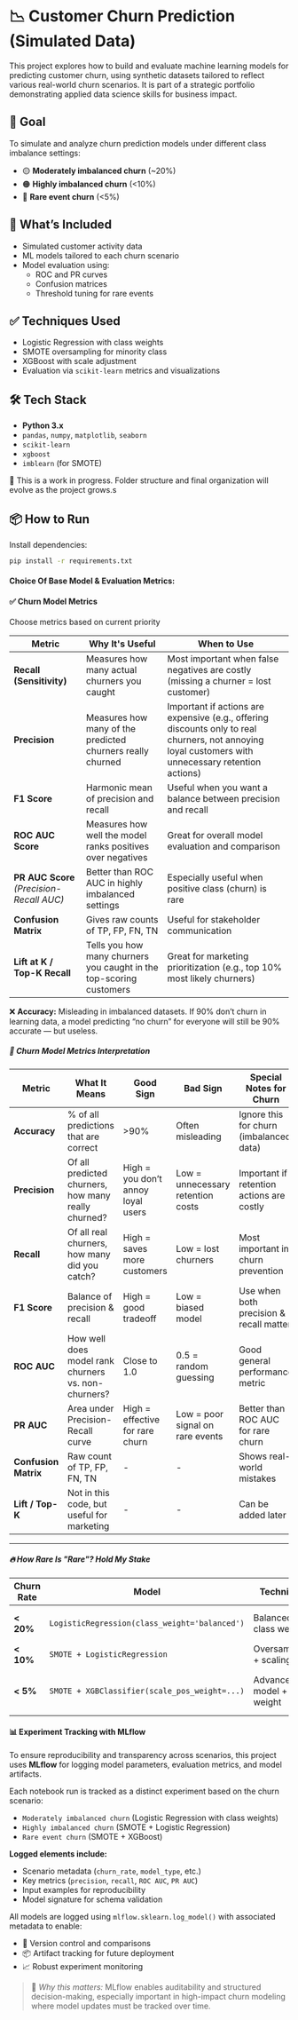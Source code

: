 # 📉 Customer Churn Prediction (Simulated Data)

This project explores how to build and evaluate machine learning models for predicting customer churn, using synthetic datasets tailored to reflect various real-world churn scenarios. It is part of a strategic portfolio demonstrating applied data science skills for business impact.

## 🧠 Goal

To simulate and analyze churn prediction models under different class imbalance settings:

- 🟡 **Moderately imbalanced churn** (~20%)
- 🟠 **Highly imbalanced churn** (<10%)
- 🔴 **Rare event churn** (<5%)

## 🧪 What’s Included

- Simulated customer activity data
- ML models tailored to each churn scenario
- Model evaluation using:
  - ROC and PR curves
  - Confusion matrices
  - Threshold tuning for rare events

## ✅ Techniques Used

- Logistic Regression with class weights
- SMOTE oversampling for minority class
- XGBoost with scale adjustment
- Evaluation via `scikit-learn` metrics and visualizations

## 🛠️ Tech Stack

- **Python 3.x**
- `pandas`, `numpy`, `matplotlib`, `seaborn`
- `scikit-learn`
- `xgboost`
- `imblearn` (for SMOTE)

📌 This is a work in progress. Folder structure and final organization will evolve as the project grows.s

## 📦 How to Run

Install dependencies:

```bash
pip install -r requirements.txt
```


#### Choice Of Base Model & Evaluation Metrics:

#### ✅ Churn Model Metrics
Choose metrics based on current priority

| Metric                                    | Why It's Useful                                                     | When to Use                                                                         |
| ----------------------------------------- | ------------------------------------------------------------------- | ----------------------------------------------------------------------------------- |
| **Recall (Sensitivity)**                  | Measures how many actual churners you caught                        | Most important when false negatives are costly (missing a churner = lost customer)  |
| **Precision**                             | Measures how many of the predicted churners really churned          | Important if actions are expensive (e.g., offering discounts only to real churners, not annoying loyal customers with unnecessary retention actions) |
| **F1 Score**                              | Harmonic mean of precision and recall                               | Useful when you want a balance between precision and recall                         |
| **ROC AUC Score**                         | Measures how well the model ranks positives over negatives          | Great for overall model evaluation and comparison                                   |
| **PR AUC Score** *(Precision-Recall AUC)* | Better than ROC AUC in highly imbalanced settings                   | Especially useful when positive class (churn) is rare                               |
| **Confusion Matrix**                      | Gives raw counts of TP, FP, FN, TN                                  | Useful for stakeholder communication                                                |
| **Lift at K / Top-K Recall**              | Tells you how many churners you caught in the top-scoring customers | Great for marketing prioritization (e.g., top 10% most likely churners)             |


❌ __Accuracy:__ Misleading in imbalanced datasets. If 90% don’t churn in learning data, a model predicting “no churn” for everyone will still be 90% accurate — but useless.


##### 📖 Churn Model Metrics Interpretation

| Metric               | What It Means                                       | Good Sign                          | Bad Sign                          | Special Notes for Churn                   |
| -------------------- | --------------------------------------------------- | ---------------------------------- | --------------------------------- | ----------------------------------------- |
| **Accuracy**         | % of all predictions that are correct               | >90%                               | Often misleading                  | Ignore this for churn (imbalanced data)   |
| **Precision**        | Of all predicted churners, how many really churned? | High = you don’t annoy loyal users | Low = unnecessary retention costs | Important if retention actions are costly |
| **Recall**           | Of all real churners, how many did you catch?       | High = saves more customers        | Low = lost churners               | Most important in churn prevention        |
| **F1 Score**         | Balance of precision & recall                       | High = good tradeoff               | Low = biased model                | Use when both precision & recall matter   |
| **ROC AUC**          | How well does model rank churners vs. non-churners? | Close to 1.0                       | 0.5 = random guessing             | Good general performance metric           |
| **PR AUC**           | Area under Precision-Recall curve                   | High = effective for rare churn    | Low = poor signal on rare events  | Better than ROC AUC for rare churn        |
| **Confusion Matrix** | Raw count of TP, FP, FN, TN                         | -                                  | -                                 | Shows real-world mistakes                 |
| **Lift / Top-K**     | Not in this code, but useful for marketing          | -                                  | -                                 | Can be added later                        |
  
     
        
---  
  
##### 🔥 How Rare Is "Rare"? Hold My Stake
| Churn Rate | Model                                         | Technique                     | Key Metric                |
| ---------- | --------------------------------------------- | ----------------------------- | ------------------------- |
| **< 20%**  | `LogisticRegression(class_weight='balanced')` | Balanced class weights        | ROC AUC + F1              |
| **< 10%**  | `SMOTE + LogisticRegression`                  | Oversampling + scaling        | PR AUC + F1               |
| **< 5%**   | `SMOTE + XGBClassifier(scale_pos_weight=...)` | Advanced model + class weight | PR AUC + threshold tuning |


#### 📊 Experiment Tracking with MLflow

To ensure reproducibility and transparency across scenarios, this project uses **MLflow** for logging model parameters, evaluation metrics, and model artifacts.

Each notebook run is tracked as a distinct experiment based on the churn scenario:

- `Moderately imbalanced churn` (Logistic Regression with class weights)
- `Highly imbalanced churn` (SMOTE + Logistic Regression)
- `Rare event churn` (SMOTE + XGBoost)

**Logged elements include:**

- Scenario metadata (`churn_rate`, `model_type`, etc.)
- Key metrics (`precision`, `recall`, `ROC AUC`, `PR AUC`)
- Input examples for reproducibility
- Model signature for schema validation

All models are logged using `mlflow.sklearn.log_model()` with associated metadata to enable:

- 🔁 Version control and comparisons
- 📦 Artifact tracking for future deployment
- 📈 Robust experiment monitoring

> 🔐 *Why this matters:* MLflow enables auditability and structured decision-making, especially important in high-impact churn modeling where model updates must be tracked over time.
